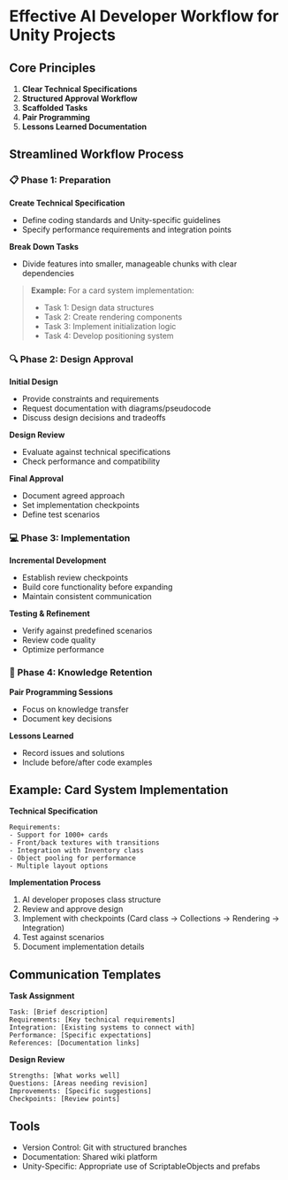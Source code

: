 # Effective AI Developer Workflow for Unity Projects

## Core Principles

1. **Clear Technical Specifications**
2. **Structured Approval Workflow**
3. **Scaffolded Tasks**
4. **Pair Programming**
5. **Lessons Learned Documentation**

## Streamlined Workflow Process

### 📋 Phase 1: Preparation

**Create Technical Specification**
- Define coding standards and Unity-specific guidelines
- Specify performance requirements and integration points

**Break Down Tasks**
- Divide features into smaller, manageable chunks with clear dependencies

> **Example:** For a card system implementation:
> - Task 1: Design data structures
> - Task 2: Create rendering components
> - Task 3: Implement initialization logic
> - Task 4: Develop positioning system

### 🔍 Phase 2: Design Approval

**Initial Design**
- Provide constraints and requirements
- Request documentation with diagrams/pseudocode
- Discuss design decisions and tradeoffs

**Design Review**
- Evaluate against technical specifications
- Check performance and compatibility

**Final Approval**
- Document agreed approach
- Set implementation checkpoints
- Define test scenarios

### 💻 Phase 3: Implementation

**Incremental Development**
- Establish review checkpoints
- Build core functionality before expanding
- Maintain consistent communication

**Testing & Refinement**
- Verify against predefined scenarios
- Review code quality
- Optimize performance

### 🧠 Phase 4: Knowledge Retention

**Pair Programming Sessions**
- Focus on knowledge transfer
- Document key decisions

**Lessons Learned**
- Record issues and solutions
- Include before/after code examples

## Example: Card System Implementation

**Technical Specification**
```
Requirements:
- Support for 1000+ cards
- Front/back textures with transitions
- Integration with Inventory class
- Object pooling for performance
- Multiple layout options
```

**Implementation Process**
1. AI developer proposes class structure
2. Review and approve design
3. Implement with checkpoints (Card class → Collections → Rendering → Integration)
4. Test against scenarios
5. Document implementation details

## Communication Templates

**Task Assignment**
```
Task: [Brief description]
Requirements: [Key technical requirements]
Integration: [Existing systems to connect with]
Performance: [Specific expectations]
References: [Documentation links]
```

**Design Review**
```
Strengths: [What works well]
Questions: [Areas needing revision]
Improvements: [Specific suggestions]
Checkpoints: [Review points]
```

## Tools

- Version Control: Git with structured branches
- Documentation: Shared wiki platform
- Unity-Specific: Appropriate use of ScriptableObjects and prefabs
